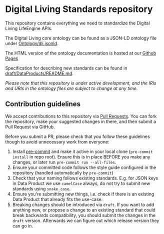 # Digital Living Standards repository

This repository contains everything we need to standardize the Digital Living LifeEngine
APIs.

The Digital Living core ontology can be found as a JSON-LD ontology file under
[Ontology/dli.jsonld](Ontology/dli.jsonld).

The HTML version of the ontology documentation is hosted at our
[Github Pages](https://standards.lifeengine.io/v1/)

Specification for describing new standards can be found in
[draft/DataProducts/README.md](draft/DataProducts/README.md).

_Please note that this repository is under active development, and the IRIs and URIs in
the ontology files are subject to change at any time._

## Contribution guidelines

We accept contributions to this repository via
[Pull Requests](https://github.com/digitalliving/standards/pulls). You can fork the
repository, make your suggested changes in there, and then submit a Pull Request via
GitHub.

Before you submit a PR, please check that you follow these guidelines though to avoid
unnecessary work from everyone:

1. Install [pre-commit](https://pre-commit.com/#install) and make it active in your
   local clone (`pre-commit install` in repo root). Ensure this is in place BEFORE you
   make any changes, or later run `pre-commit run --all-files`.
2. Ensure your committed code follows the style guide configured in the repository
   (handled automatically by `pre-commit`)
3. Check that your naming follows existing standards. E.g. for JSON keys in Data Product
   we use `camelCase` always, do not try to submit new standards using `snake_case`.
4. Ensure you're submitting new things, i.e. check if there is an existing Data Product
   that already fits the use-case.
5. Breaking changes should be introduced via `draft`. If you want to add anything new,
   or propose a change to an existing standard that could break backwards compatibility,
   you should submit the changes in the `draft` version. Afterwards we can figure out
   which release version they can go in.
